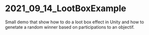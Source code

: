 # 2021_09_14_LootBoxExample
Small demo that show how to do a loot box effect in Unity and how to genetate a random winner based on participations to an objectif.
